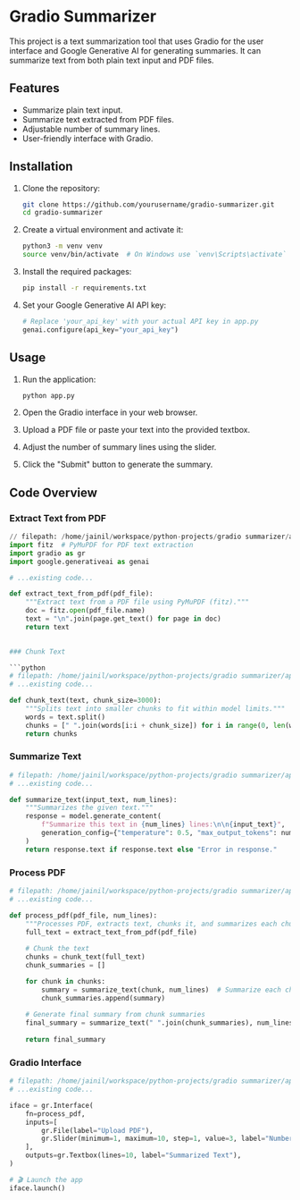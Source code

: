 # Gradio Summarizer

This project is a text summarization tool that uses Gradio for the user interface and Google Generative AI for generating summaries. It can summarize text from both plain text input and PDF files.

## Features

- Summarize plain text input.
- Summarize text extracted from PDF files.
- Adjustable number of summary lines.
- User-friendly interface with Gradio.

## Installation

1. Clone the repository:
    ```sh
    git clone https://github.com/yourusername/gradio-summarizer.git
    cd gradio-summarizer
    ```

2. Create a virtual environment and activate it:
    ```sh
    python3 -m venv venv
    source venv/bin/activate  # On Windows use `venv\Scripts\activate`
    ```

3. Install the required packages:
    ```sh
    pip install -r requirements.txt
    ```

4. Set your Google Generative AI API key:
    ```python
    # Replace 'your_api_key' with your actual API key in app.py
    genai.configure(api_key="your_api_key")
    ```

## Usage

1. Run the application:
    ```sh
    python app.py
    ```

2. Open the Gradio interface in your web browser.

3. Upload a PDF file or paste your text into the provided textbox.

4. Adjust the number of summary lines using the slider.

5. Click the "Submit" button to generate the summary.

## Code Overview

### Extract Text from PDF

```python
// filepath: /home/jainil/workspace/python-projects/gradio summarizer/app.py
import fitz  # PyMuPDF for PDF text extraction
import gradio as gr
import google.generativeai as genai

# ...existing code...

def extract_text_from_pdf(pdf_file):
    """Extract text from a PDF file using PyMuPDF (fitz)."""
    doc = fitz.open(pdf_file.name)
    text = "\n".join(page.get_text() for page in doc)
    return text
    

### Chunk Text

```python
# filepath: /home/jainil/workspace/python-projects/gradio summarizer/app.py
# ...existing code...

def chunk_text(text, chunk_size=3000):
    """Splits text into smaller chunks to fit within model limits."""
    words = text.split()
    chunks = [" ".join(words[i:i + chunk_size]) for i in range(0, len(words), chunk_size)]
    return chunks
```

### Summarize Text

```python
# filepath: /home/jainil/workspace/python-projects/gradio summarizer/app.py
# ...existing code...

def summarize_text(input_text, num_lines):
    """Summarizes the given text."""
    response = model.generate_content(
        f"Summarize this text in {num_lines} lines:\n\n{input_text}",
        generation_config={"temperature": 0.5, "max_output_tokens": num_lines * 20}
    )
    return response.text if response.text else "Error in response."
```

### Process PDF

```python
# filepath: /home/jainil/workspace/python-projects/gradio summarizer/app.py
# ...existing code...

def process_pdf(pdf_file, num_lines):
    """Processes PDF, extracts text, chunks it, and summarizes each chunk before merging."""
    full_text = extract_text_from_pdf(pdf_file)
    
    # Chunk the text
    chunks = chunk_text(full_text)
    chunk_summaries = []

    for chunk in chunks:
        summary = summarize_text(chunk, num_lines)  # Summarize each chunk
        chunk_summaries.append(summary)
    
    # Generate final summary from chunk summaries
    final_summary = summarize_text(" ".join(chunk_summaries), num_lines)
    
    return final_summary
```

### Gradio Interface

```python
# filepath: /home/jainil/workspace/python-projects/gradio summarizer/app.py
# ...existing code...

iface = gr.Interface(
    fn=process_pdf,
    inputs=[
        gr.File(label="Upload PDF"),
        gr.Slider(minimum=1, maximum=10, step=1, value=3, label="Number of Summary Lines")
    ],
    outputs=gr.Textbox(lines=10, label="Summarized Text"),
)

# 🎬 Launch the app
iface.launch()
```

